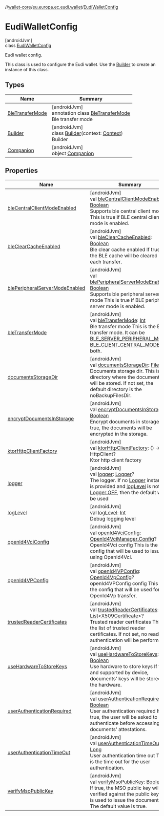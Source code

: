 //[wallet-core](../../../index.md)/[eu.europa.ec.eudi.wallet](../index.md)/[EudiWalletConfig](index.md)

# EudiWalletConfig

[androidJvm]\
class [EudiWalletConfig](index.md)

Eudi wallet config.

This class is used to configure the Eudi wallet. Use the [Builder](-builder/index.md) to create an instance of this class.

## Types

| Name | Summary |
|---|---|
| [BleTransferMode](-ble-transfer-mode/index.md) | [androidJvm]<br>annotation class [BleTransferMode](-ble-transfer-mode/index.md)<br>Ble transfer mode |
| [Builder](-builder/index.md) | [androidJvm]<br>class [Builder](-builder/index.md)(context: [Context](https://developer.android.com/reference/kotlin/android/content/Context.html))<br>Builder |
| [Companion](-companion/index.md) | [androidJvm]<br>object [Companion](-companion/index.md) |

## Properties

| Name | Summary |
|---|---|
| [bleCentralClientModeEnabled](ble-central-client-mode-enabled.md) | [androidJvm]<br>val [bleCentralClientModeEnabled](ble-central-client-mode-enabled.md): [Boolean](https://kotlinlang.org/api/latest/jvm/stdlib/kotlin/-boolean/index.html)<br>Supports ble central client mode This is true if BLE central client mode is enabled. |
| [bleClearCacheEnabled](ble-clear-cache-enabled.md) | [androidJvm]<br>val [bleClearCacheEnabled](ble-clear-cache-enabled.md): [Boolean](https://kotlinlang.org/api/latest/jvm/stdlib/kotlin/-boolean/index.html)<br>Ble clear cache enabled If true, the BLE cache will be cleared after each transfer. |
| [blePeripheralServerModeEnabled](ble-peripheral-server-mode-enabled.md) | [androidJvm]<br>val [blePeripheralServerModeEnabled](ble-peripheral-server-mode-enabled.md): [Boolean](https://kotlinlang.org/api/latest/jvm/stdlib/kotlin/-boolean/index.html)<br>Supports ble peripheral server mode This is true if BLE peripheral server mode is enabled. |
| [bleTransferMode](ble-transfer-mode.md) | [androidJvm]<br>val [bleTransferMode](ble-transfer-mode.md): [Int](https://kotlinlang.org/api/latest/jvm/stdlib/kotlin/-int/index.html)<br>Ble transfer mode This is the BLE transfer mode. It can be [BLE_SERVER_PERIPHERAL_MODE](-companion/-b-l-e_-s-e-r-v-e-r_-p-e-r-i-p-h-e-r-a-l_-m-o-d-e.md), [BLE_CLIENT_CENTRAL_MODE](-companion/-b-l-e_-c-l-i-e-n-t_-c-e-n-t-r-a-l_-m-o-d-e.md) or both. |
| [documentsStorageDir](documents-storage-dir.md) | [androidJvm]<br>val [documentsStorageDir](documents-storage-dir.md): [File](https://developer.android.com/reference/kotlin/java/io/File.html)<br>Documents storage dir. This is the directory where the documents will be stored. If not set, the default directory is the noBackupFilesDir. |
| [encryptDocumentsInStorage](encrypt-documents-in-storage.md) | [androidJvm]<br>val [encryptDocumentsInStorage](encrypt-documents-in-storage.md): [Boolean](https://kotlinlang.org/api/latest/jvm/stdlib/kotlin/-boolean/index.html)<br>Encrypt documents in storage If true, the documents will be encrypted in the storage. |
| [ktorHttpClientFactory](ktor-http-client-factory.md) | [androidJvm]<br>val [ktorHttpClientFactory](ktor-http-client-factory.md): () -&gt; HttpClient?<br>Ktor http client factory |
| [logger](logger.md) | [androidJvm]<br>val [logger](logger.md): [Logger](../../eu.europa.ec.eudi.wallet.logging/-logger/index.md)?<br>The logger. If no [Logger](../../eu.europa.ec.eudi.wallet.logging/-logger/index.md) instance is provided and [logLevel](log-level.md) is not [Logger.OFF](../../eu.europa.ec.eudi.wallet.logging/-logger/-companion/-o-f-f.md), then the default will be used |
| [logLevel](log-level.md) | [androidJvm]<br>val [logLevel](log-level.md): [Int](https://kotlinlang.org/api/latest/jvm/stdlib/kotlin/-int/index.html)<br>Debug logging level |
| [openId4VciConfig](open-id4-vci-config.md) | [androidJvm]<br>val [openId4VciConfig](open-id4-vci-config.md): [OpenId4VciManager.Config](../../eu.europa.ec.eudi.wallet.issue.openid4vci/-open-id4-vci-manager/-config/index.md)?<br>OpenId4Vci config This is the config that will be used to issue using OpenId4Vci. |
| [openId4VPConfig](open-id4-v-p-config.md) | [androidJvm]<br>val [openId4VPConfig](open-id4-v-p-config.md): [OpenId4VpConfig](../../eu.europa.ec.eudi.wallet.transfer.openid4vp/-open-id4-vp-config/index.md)?<br>openId4VPConfig config This is the config that will be used for OpenId4Vp transfer. |
| [trustedReaderCertificates](trusted-reader-certificates.md) | [androidJvm]<br>val [trustedReaderCertificates](trusted-reader-certificates.md): [List](https://kotlinlang.org/api/latest/jvm/stdlib/kotlin.collections/-list/index.html)&lt;[X509Certificate](https://developer.android.com/reference/kotlin/java/security/cert/X509Certificate.html)&gt;?<br>Trusted reader certificates This is the list of trusted reader certificates. If not set, no reader authentication will be performed. |
| [useHardwareToStoreKeys](use-hardware-to-store-keys.md) | [androidJvm]<br>val [useHardwareToStoreKeys](use-hardware-to-store-keys.md): [Boolean](https://kotlinlang.org/api/latest/jvm/stdlib/kotlin/-boolean/index.html)<br>Use hardware to store keys If true and supported by device, documents' keys will be stored in the hardware. |
| [userAuthenticationRequired](user-authentication-required.md) | [androidJvm]<br>val [userAuthenticationRequired](user-authentication-required.md): [Boolean](https://kotlinlang.org/api/latest/jvm/stdlib/kotlin/-boolean/index.html)<br>User authentication required If true, the user will be asked to authenticate before accessing the documents' attestations. |
| [userAuthenticationTimeOut](user-authentication-time-out.md) | [androidJvm]<br>val [userAuthenticationTimeOut](user-authentication-time-out.md): [Long](https://kotlinlang.org/api/latest/jvm/stdlib/kotlin/-long/index.html)<br>User authentication time out This is the time out for the user authentication. |
| [verifyMsoPublicKey](verify-mso-public-key.md) | [androidJvm]<br>val [verifyMsoPublicKey](verify-mso-public-key.md): [Boolean](https://kotlinlang.org/api/latest/jvm/stdlib/kotlin/-boolean/index.html)<br>If true, the MSO public key will be verified against the public key that is used to issue the document. The default value is true. |
